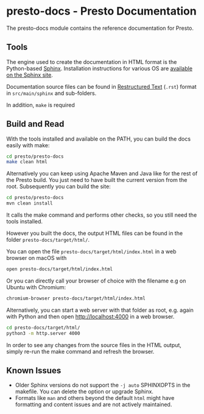 # presto-docs - Presto Documentation

The presto-docs module contains the reference documentation for Presto.

## Tools

The engine used to create the documentation in HTML format is the Python-based
[Sphinx](https://www.sphinx-doc.org). Installation instructions for various OS
are [available on the Sphinx site](https://www.sphinx-doc.org/en/master/usage/installation.html).

Documentation source files can be found in [Restructured
Text](https://en.wikipedia.org/wiki/ReStructuredText) (`.rst`) format in
`src/main/sphinx` and sub-folders.

In addition, `make` is required

## Build and Read

With the tools installed and available on the PATH, you can build the docs
easily with make:

```bash
cd presto/presto-docs
make clean html
```

Alternatively you can keep using Apache Maven and Java like for the rest of the
Presto build. You just need to have built the current version from the root.
Subsequently you can build the site:

```bash
cd presto/presto-docs
mvn clean install
```

It calls the make command and performs other checks, so you still need the tools
installed.

However you built the docs, the output HTML files can be found in the folder
`presto-docs/target/html/`.

You can open the file `presto-docs/target/html/index.html` in a web browser on
macOS with

```bash
open presto-docs/target/html/index.html
```

Or you can directly call your browser of choice with the filename e.g on Ubuntu
with Chromium:

```bash
chromium-browser presto-docs/target/html/index.html
```

Alternatively, you can start a web server with that folder as root, e.g. again
with Python and then open [http://localhost:4000](http://localhost:4000) in a
web browser.

```bash
cd presto-docs/target/html/
python3 -m http.server 4000
```

In order to see any changes from the source files in the HTML output, simply
re-run the make command and refresh the browser.

## Known Issues

- Older Sphinx versions do not support the `-j auto` SPHINXOPTS in the makefile.
  You can delete the option or upgrade Sphinx.
- Formats like `man` and others beyond the default `html` might have formatting
  and content issues and are not actively maintained.
